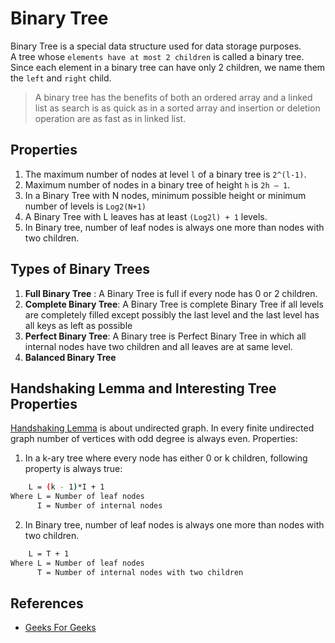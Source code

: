 # Binary Tree

Binary Tree is a special data structure used for data storage purposes.  
A tree whose `elements have at most 2 children` is called a binary tree. Since each element in a binary tree can have only 2 children, we name them the `left` and `right` child.  

> A binary tree has the benefits of both an ordered array and a linked list as search is as quick as in a sorted array and insertion or deletion operation are as fast as in linked list.  

## Properties

1. The maximum number of nodes at level `l` of a binary tree is `2^(l-1)`.
2. Maximum number of nodes in a binary tree of height `h` is `2h – 1`.
3. In a Binary Tree with N nodes, minimum possible height or minimum number of levels is  `Log2(N+1)`
4. A Binary Tree with L leaves has at least `(Log2l) + 1`   levels.
5. In Binary tree, number of leaf nodes is always one more than nodes with two children.

## Types of Binary Trees

1. **Full Binary Tree** : A Binary Tree is full if every node has 0 or 2 children.
2. **Complete Binary Tree**: A Binary Tree is complete Binary Tree if all levels are completely filled except possibly the last level and the last level has all keys as left as possible
3. **Perfect Binary Tree**: A Binary tree is Perfect Binary Tree in which all internal nodes have two children and all leaves are at same level.
4. **Balanced Binary Tree**

## Handshaking Lemma and Interesting Tree Properties

[Handshaking Lemma](https://en.wikipedia.org/wiki/Handshaking_lemma) is about undirected graph. In every finite undirected graph number of vertices with odd degree is always even. Properties:
1. In a k-ary tree where every node has either 0 or k children, following property is always true:
```bash
    L = (k - 1)*I + 1
Where L = Number of leaf nodes
      I = Number of internal nodes 
```
2. In Binary tree, number of leaf nodes is always one more than nodes with two children.
```bash
    L = T + 1
Where L = Number of leaf nodes
      T = Number of internal nodes with two children
```

## References

- [Geeks For Geeks](geeksforgeeks.org)
